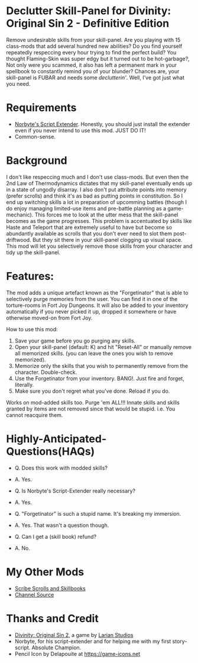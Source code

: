 Declutter Skill-Panel for Divinity: Original Sin 2 - Definitive Edition
=======

Remove undesirable skills from your skill-panel. Are you playing with 15 class-mods that add several hundred new abilities? Do you find yourself repeatedly respeccing every hour trying to find the perfect build? You thought Flaming-Skin was super edgy but it turned out to be hot-garbage?, Not only were you scammed, it also has left a permanent mark in your spellbook to constantly remind you of your blunder?
Chances are, your skill-panel is FUBAR and needs some _declutterin'_. Well, I've got just what you need.

# Requirements
*    [Norbyte's Script Extender](https://github.com/Norbyte/ositools). Honestly, you should just install the extender even if you never intend to use this mod. JUST DO IT!
*    Common-sense.

# Background
I don't like respeccing much and I don't use class-mods. But even then the 2nd Law of Thermodynamics dictates that my skill-panel eventually ends up in a state of ungodly disarray. I also don't put attribute points into memory (prefer scrolls) and think it's as bad as putting points in constitution. So I end up switching skills a lot in preparation of upcomming battles (though I do enjoy managing limited-use items and pre-battle planning as a game-mechanic). This forces me to look at the utter mess that the skill-panel becomes as the game progresses. This problem is accentuated by skills like Haste and Teleport that are extremely useful to have but become so abundantly available as scrolls that you don't ever need to slot them post-driftwood. But they sit there in your skill-panel clogging up visual space. This mod will let you selectively remove those skills from your character and tidy up the skill-panel.

# Features:
The mod adds a unique artefact known as the "Forgetinator" that is able to selectively purge memories from the user. You can find it in one of the torture-rooms in Fort Joy Dungeons. It will also be added to your inventory automatically if you never picked it up, dropped it somewhere or have otherwise moved-on from Fort Joy.

How to use this mod:
1. Save your game before you go purging any skills.
2. Open your skill-panel (default: K) and hit "Reset-All" or manually remove all memorized skills. (you can leave the ones you wish to remove memorized).
3. Memorize only the skills that you wish to permanently remove from the character. Double-check.
4. Use the Forgetinator from your inventory. BANG!. Just fire and forget, literally.
5. Make sure you don't regret what you've done. Reload if you do.

Works on mod-added skills too. Purge 'em ALL!!!
Innate skills and skills granted by items are not removed since that would be stupid. i.e. You cannot reacquire them.

# Highly-Anticipated-Questions(HAQs)
* Q. Does this work with modded skills?
* A. Yes.

* Q. Is Norbyte's Script-Extender really necessary?
* A. Yes.

* Q. "Forgetinator" is such a stupid name. It's breaking my immersion.
* A. Yes. That wasn't a question though.

* Q. Can I get a (skill book) refund?
* A. No.

# My Other Mods
* [Scribe Scrolls and Skillbooks](https://steamcommunity.com/sharedfiles/filedetails/?id=2012742114) 
* [Channel Source](https://steamcommunity.com/sharedfiles/filedetails/?id=2028696492)

# Thanks and Credit
- [Divinity: Original Sin 2](http://store.steampowered.com/app/435150/Divinity_Original_Sin_2/), a game by [Larian Studios](http://larian.com/)
- Norbyte, for his script-extender and for helping me with my first story-script. Absolute Champion.
- Pencil Icon by Delapouite at https://game-icons.net


